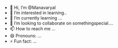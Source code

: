 - 👋 Hi, I’m @Manavaryal
- 👀 I’m interested in learning..
- 🌱 I’m currently learning ...
- 💞️ I’m looking to collaborate on somethingspecial....
- 📫 How to reach me ...
- 😄 Pronouns: ...
- ⚡ Fun fact: ...

<!---
Manavaryal/Manavaryal is a ✨ special ✨ repository because its `README.md` (this file) appears on your GitHub profile.
You can click the Preview link to take a look at your changes.
--->
